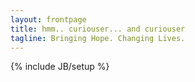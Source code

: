 ```yaml
---
layout: frontpage
title: hmm.. curiouser... and curiouser
tagline: Bringing Hope. Changing Lives.
---
```

{% include JB/setup %}




